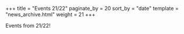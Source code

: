 +++
title = "Events 21/22"
paginate_by = 20
sort_by = "date"
template = "news_archive.html"
weight = 21
+++

Events from 21/22!
